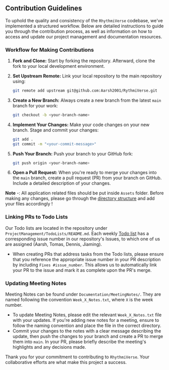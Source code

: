 ## Contribution Guidelines

To uphold the quality and consistency of the `RhythmiVerse` codebase, we've implemented a structured workflow. Below are detailed instructions to guide you through the contribution process, as well as information on how to access and update our project management and documentation resources.

### Workflow for Making Contributions

1. **Fork and Clone:**
   Start by forking the repository. Afterward, clone the fork to your local development environment.

2. **Set Upstream Remote:**
   Link your local repository to the main repository using:
   ```sh
   git remote add upstream git@github.com:Aarsh2001/RythmiVerse.git
   ```

3. **Create a New Branch:**
   Always create a new branch from the latest `main` branch for your work:
   ```sh
   git checkout -b <your-branch-name>
   ```

4. **Implement Your Changes:**
   Make your code changes on your new branch. Stage and commit your changes:
   ```sh
   git add .
   git commit -m "<your-commit-message>"
   ```

5. **Push Your Branch:**
   Push your branch to your GitHub fork:
   ```sh
   git push origin <your-branch-name>
   ```

6. **Open a Pull Request:**
   When you're ready to merge your changes into the `main` branch, create a pull request (PR) from your branch on GitHub. Include a detailed description of your changes.

**Note** -: All application related files should be put inside `Assets` folder. Before making any changes, please go through the [directory structure](https://github.com/Aarsh2001/RythmiVerse/tree/main/Assets) and add your files accordingly !

### Linking PRs to Todo Lists

Our Todo lists are located in the repository under `ProjectManagement/TodoLists/README.md`. Each weekly [Todo list](https://github.com/Aarsh2001/RythmiVerse/blob/main/ProjectManagement/TodoLists/README.md) has a corresponding issue number in our repository's Issues, to which one of us are assigned (Aarsh, Tomas, Dennis, Jiaming).

- When creating PRs that address tasks from the Todo lists, please ensure that you reference the appropriate issue number in your PR description by including `Fixes #issue_number`. This allows us to automatically link your PR to the issue and mark it as complete upon the PR's merge.

### Updating Meeting Notes

Meeting Notes can be found under `Documentation/MeetingNotes/`. They are named following the convention `Week_X_Notes.txt`, where `X` is the week number.

- To update Meeting Notes, please edit the relevant `Week_X_Notes.txt` file with your updates. If you're adding new notes for a meeting, ensure to follow the naming convention and place the file in the correct directory.
- Commit your changes to the notes with a clear message describing the update, then push the changes to your branch and create a PR to merge them into `main`. In your PR, please briefly describe the meeting's highlights and any decisions made.

Thank you for your commitment to contributing to `RhythmiVerse`. Your collaborative efforts are what make this project a success.
